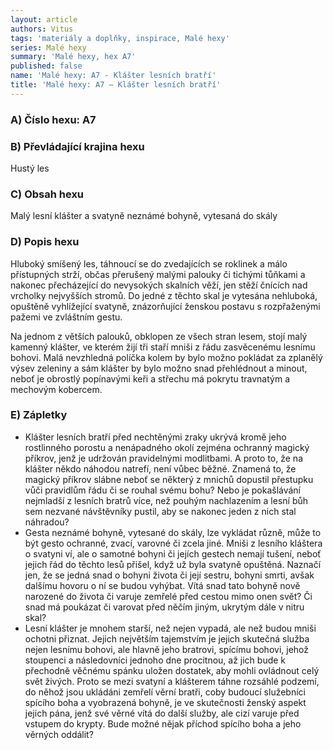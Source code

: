 ```yaml
---
layout: article
authors: Vitus
tags: 'materiály a doplňky, inspirace, Malé hexy'
series: Malé hexy
summary: 'Malé hexy, hex A7'
published: false
name: 'Malé hexy: A7 - Klášter lesních bratří'
title: 'Malé hexy: A7 – Klášter lesních bratří'
---
```

### A) Číslo hexu: A7  

### B) Převládající krajina hexu

Hustý les 
  
### C) Obsah hexu

Malý lesní klášter a svatyně neznámé bohyně, vytesaná do skály  
  
### D) Popis hexu

Hluboký smíšený les, táhnoucí se do zvedajících se roklinek a málo přístupných strží, občas přerušený malými palouky či tichými tůňkami a nakonec přecházející do nevysokých skalních věží, jen stěží čnících nad vrcholky nejvyšších stromů. Do jedné z těchto skal je vytesána nehluboká, opuštěně vyhlížející svatyně, znázorňující ženskou postavu s rozpřaženými pažemi ve zvláštním gestu.

Na jednom z větších palouků, obklopen ze všech stran lesem, stojí malý kamenný klášter, ve kterém žijí tři staří mniši z řádu zasvěcenému lesnímu bohovi. Malá nevzhledná políčka kolem by bylo možno pokládat za zplanělý výsev zeleniny a sám klášter by bylo možno snad přehlédnout a minout, neboť je obrostlý popínavými keři a střechu má pokrytu travnatým a mechovým kobercem.
  
### E) Zápletky

- Klášter lesních bratří před nechtěnými zraky ukrývá kromě jeho rostlinného porostu a nenápadného okolí zejména ochranný magický příkrov, jenž je udržován pravidelnými modlitbami. A proto to, že na klášter někdo náhodou natrefí, není vůbec běžné. Znamená to, že magický příkrov slábne neboť se některý z mnichů dopustil přestupku vůči pravidlům řádu či se rouhal svému bohu? Nebo je pokašlávání nejmladší z lesních bratrů více, než pouhým nachlazením a lesní bůh sem nezvané návštěvníky pustil, aby se nakonec jeden z nich stal náhradou?
- Gesta neznámé bohyně, vytesané do skály, lze vykládat různě, může to být gesto ochranné, zvací, varovné či zcela jiné. Mniši z lesního kláštera o svatyni ví, ale o samotné bohyni či jejích gestech nemají tušení, neboť jejich řád do těchto lesů přišel, když už byla svatyně opuštěná. Naznačí jen, že se jedná snad o bohyni života či její sestru, bohyni smrti, avšak dalšímu hovoru o ní se budou vyhýbat. Vítá snad tato bohyně nově narozené do života či varuje zemřelé před cestou mimo onen svět? Či snad má poukázat či varovat před něčím jiným, ukrytým dále v nitru skal?
- Lesní klášter je mnohem starší, než nejen vypadá, ale než budou mniši ochotni přiznat. Jejich největším tajemstvím je jejich skutečná služba nejen lesnímu bohovi, ale hlavně jeho bratrovi, spícímu bohovi, jehož stoupenci a následovníci jednoho dne procitnou, až jich bude k přechodně věčnému spánku uložen dostatek, aby mohli ovládnout celý svět živých. Proto se mezi svatyní a klášterem táhne rozsáhlé podzemí, do něhož jsou ukládáni zemřelí věrní bratři, coby budoucí služebníci spícího boha a vyobrazená bohyně, je ve skutečnosti ženský aspekt jejich pána, jenž své věrné vítá do další služby, ale cizí varuje před vstupem do krypty. Bude možné nějak příchod spícího boha a jeho věrných oddálit?
